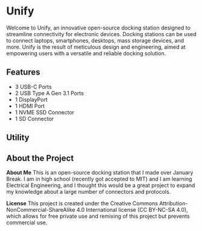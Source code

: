 # Unify

Welcome to Unify, an innovative open-source docking station designed to streamline connectivity for electronic devices. Docking stations can be used to connect laptops, smartphones, desktops, mass storage devices, and more. Unify is the result of meticulous design and engineering, aimed at empowering users with a versatile and reliable docking solution.

## Features

  - 3 USB-C Ports
  - 2 USB Type A Gen 3.1 Ports
  - 1 DisplayPort
  - 1 HDMI Port
  - 1 NVME SSD Connector
  - 1 SD Connector

## Utility

## About the Project
**About Me**
This is an open-source docking station that I made over January Break. I am in high school (recently got accepted to MIT) and I am learning Electrical Engineering, and I thought this would be a great project to expand my knowledge about a large number of connectors and protocols.

**License**
This project is created under the Creative Commons Attribution-NonCommercial-ShareAlike 4.0 International license (CC BY-NC-SA 4.0), which allows for free private use and remixing of this project but prevents commercial use.

